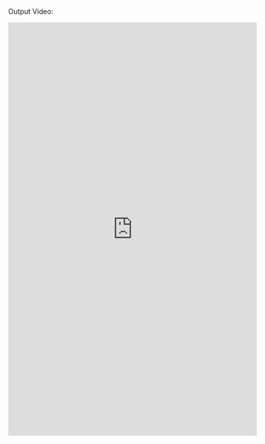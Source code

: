 Output Video:

<iframe src="https://www.linkedin.com/embed/feed/update/urn:li:ugcPost:7013412693013368832" height="837" width="504" frameborder="0" allowfullscreen="" title="Embedded post"></iframe>
